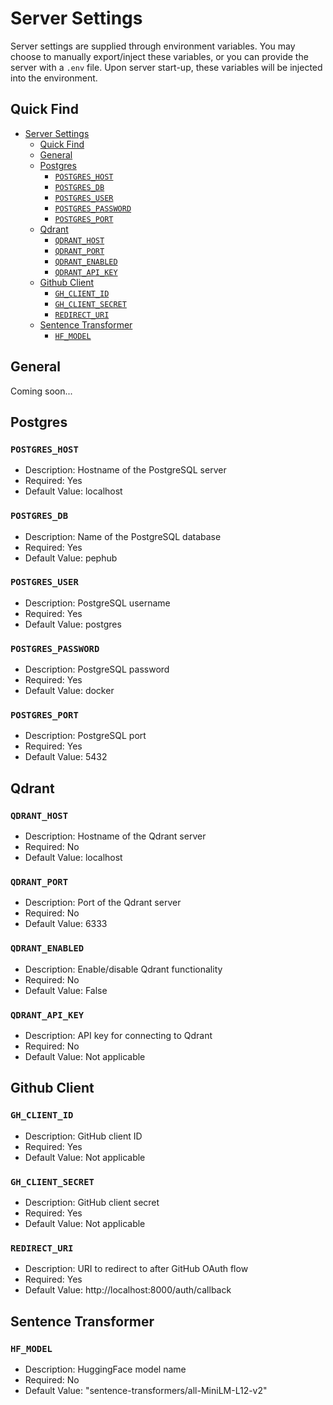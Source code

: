 # Server Settings

Server settings are supplied through environment variables. You may choose to manually export/inject these variables, or you can provide the server with a `.env` file. Upon server start-up, these variables will be injected into the environment.

## Quick Find

- [Server Settings](#server-settings)
  - [Quick Find](#quick-find)
  - [General](#general)
  - [Postgres](#postgres)
    - [`POSTGRES_HOST`](#postgres_host)
    - [`POSTGRES_DB`](#postgres_db)
    - [`POSTGRES_USER`](#postgres_user)
    - [`POSTGRES_PASSWORD`](#postgres_password)
    - [`POSTGRES_PORT`](#postgres_port)
  - [Qdrant](#qdrant)
    - [`QDRANT_HOST`](#qdrant_host)
    - [`QDRANT_PORT`](#qdrant_port)
    - [`QDRANT_ENABLED`](#qdrant_enabled)
    - [`QDRANT_API_KEY`](#qdrant_api_key)
  - [Github Client](#github-client)
    - [`GH_CLIENT_ID`](#gh_client_id)
    - [`GH_CLIENT_SECRET`](#gh_client_secret)
    - [`REDIRECT_URI`](#redirect_uri)
  - [Sentence Transformer](#sentence-transformer)
    - [`HF_MODEL`](#hf_model)

## General

Coming soon...

## Postgres

### `POSTGRES_HOST`

- Description: Hostname of the PostgreSQL server
- Required: Yes
- Default Value: localhost

### `POSTGRES_DB`

- Description: Name of the PostgreSQL database
- Required: Yes
- Default Value: pephub

### `POSTGRES_USER`

- Description: PostgreSQL username
- Required: Yes
- Default Value: postgres

### `POSTGRES_PASSWORD`

- Description: PostgreSQL password
- Required: Yes
- Default Value: docker

### `POSTGRES_PORT`

- Description: PostgreSQL port
- Required: Yes
- Default Value: 5432

## Qdrant

### `QDRANT_HOST`

- Description: Hostname of the Qdrant server
- Required: No
- Default Value: localhost

### `QDRANT_PORT`

- Description: Port of the Qdrant server
- Required: No
- Default Value: 6333

### `QDRANT_ENABLED`

- Description: Enable/disable Qdrant functionality
- Required: No
- Default Value: False

### `QDRANT_API_KEY`

- Description: API key for connecting to Qdrant
- Required: No
- Default Value: Not applicable

## Github Client

### `GH_CLIENT_ID`

- Description: GitHub client ID
- Required: Yes
- Default Value: Not applicable

### `GH_CLIENT_SECRET`

- Description: GitHub client secret
- Required: Yes
- Default Value: Not applicable

### `REDIRECT_URI`

- Description: URI to redirect to after GitHub OAuth flow
- Required: Yes
- Default Value: http://localhost:8000/auth/callback

## Sentence Transformer

### `HF_MODEL`

- Description: HuggingFace model name
- Required: No
- Default Value: "sentence-transformers/all-MiniLM-L12-v2"
